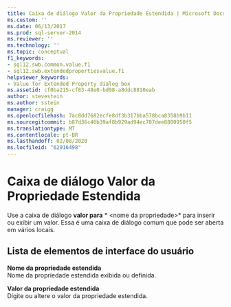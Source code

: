 ```yaml
---
title: Caixa de diálogo Valor da Propriedade Estendida | Microsoft Docs
ms.custom: ''
ms.date: 06/13/2017
ms.prod: sql-server-2014
ms.reviewer: ''
ms.technology: ''
ms.topic: conceptual
f1_keywords:
- sql12.swb.common.value.f1
- sql12.swb.extendedpropertiesvalue.f1
helpviewer_keywords:
- Value for Extended Property dialog box
ms.assetid: cf0ba215-cf83-48e0-bd98-a8ddc8810eab
author: stevestein
ms.author: sstein
manager: craigg
ms.openlocfilehash: 7ac8dd7682ecfe8df3b317bba578bca8358b9b11
ms.sourcegitcommit: b87d36c46b39af8b929ad94ec707dee8800950f5
ms.translationtype: MT
ms.contentlocale: pt-BR
ms.lasthandoff: 02/08/2020
ms.locfileid: "62916498"
---
```

# <a name="value-for-extended-property-dialog-box"></a>Caixa de diálogo Valor da Propriedade Estendida
  Use a caixa de diálogo **valor para** * \<nome da propriedade>* para inserir ou exibir um valor. Essa é uma caixa de diálogo comum que pode ser aberta em vários locais.  
  
## <a name="uielement-list"></a>Lista de elementos de interface do usuário  
 **Nome da propriedade estendida**  
 Nome da propriedade estendida exibida ou definida.  
  
 **Valor da propriedade estendida**  
 Digite ou altere o valor da propriedade estendida.  
  
  
